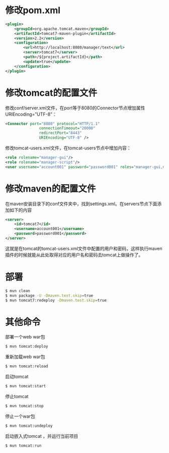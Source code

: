 # 修改pom.xml

```xml
<plugin>
    <groupId>org.apache.tomcat.maven</groupId>
    <artifactId>tomcat7-maven-plugin</artifactId>
    <version>2.2</version>
    <configuration>
        <url>http://localhost:8080/manager/text</url>
        <server>tomcat7</server>
        <path>/${project.artifactId}</path>
        <update>true</update>
    </configuration>
</plugin>
```

# 修改tomcat的配置文件

修改conf/server.xml文件，在port等于8080的Connector节点增加属性URIEncoding=”UTF-8”：

```xml
<Connector port="8080" protocol="HTTP/1.1"
               connectionTimeout="20000"
               redirectPort="8443"
               URIEncoding="UTF-8" />
```

修改tomcat-users.xml文件，在tomcat-users节点中增加内容：

```xml
<role rolename="manager-gui"/>
<role rolename="manager-script"/>
<user username="account001" password="password001" roles="manager-gui,manager-script"/>
```


# 修改maven的配置文件

在maven安装目录下的conf文件夹中，找到settings.xml。在servers节点下面添加如下的内容

```xml
<server>
    <id>tomcat7</id>
    <username>account001</username>
    <password>password001</password>
</server>
```

这就是在tomcat的tomcat-users.xml文件中配置的用户和密码，这样执行maven插件的时候就能从此处取得对应的用户名和密码去tomcat上做操作了。

# 部署

```bash
$ mvn clean 
$ mvn package -U -Dmaven.test.skip=true 
$ mvn tomcat7:redeploy -Dmaven.test.skip=true 
```

# 其他命令

部署一个web war包

```bash
$ mvn tomcat:deploy	
```

重新加载web war包

```bash
$ mvn tomcat:reload	
```

启动tomcat

```bash
$ mvn tomcat:start
```

停止tomcat

```bash
$ mvn tomcat:stop
```
停止一个war包

```bash
$ mvn tomcat:undeploy
```

启动嵌入式tomcat ，并运行当前项目

```bash
$ mvn tomcat:run
```
